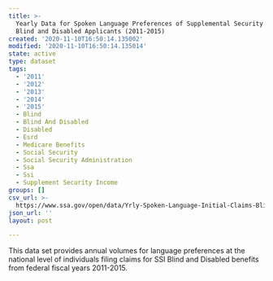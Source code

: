 ```yaml
---
title: >-
  Yearly Data for Spoken Language Preferences of Supplemental Security Income
  Blind and Disabled Applicants (2011-2015)
created: '2020-11-10T16:50:14.135002'
modified: '2020-11-10T16:50:14.135014'
state: active
type: dataset
tags:
  - '2011'
  - '2012'
  - '2013'
  - '2014'
  - '2015'
  - Blind
  - Blind And Disabled
  - Disabled
  - Esrd
  - Medicare Benefits
  - Social Security
  - Social Security Administration
  - Ssa
  - Ssi
  - Supplement Security Income
groups: []
csv_url: >-
  https://www.ssa.gov/open/data/Yrly-Spoken-Language-Initial-Claims-Blind-Disabled.csv
json_url: ''
layout: post

---
```

This data set provides annual volumes for language preferences at the national level of individuals filing claims for SSI Blind and Disabled benefits from federal fiscal years 2011-2015.
